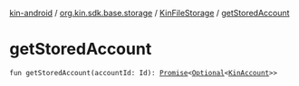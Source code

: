 [kin-android](../../index.md) / [org.kin.sdk.base.storage](../index.md) / [KinFileStorage](index.md) / [getStoredAccount](./get-stored-account.md)

# getStoredAccount

`fun getStoredAccount(accountId: Id): `[`Promise`](../../org.kin.sdk.base.tools/-promise/index.md)`<`[`Optional`](../../org.kin.sdk.base.tools/-optional/index.md)`<`[`KinAccount`](../../org.kin.sdk.base.models/-kin-account/index.md)`>>`